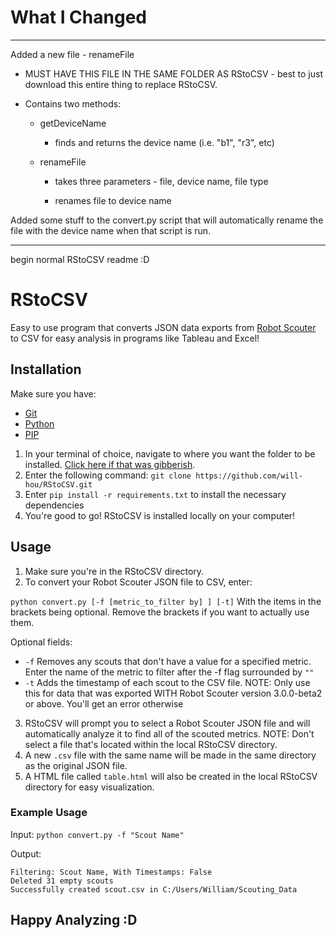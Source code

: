 # What I Changed

____________________________________

Added a new file - renameFile

- MUST HAVE THIS FILE IN THE SAME FOLDER AS RStoCSV - best to just download this entire thing to replace RStoCSV.

- Contains two methods:

    - getDeviceName

        - finds and returns the device name (i.e. "b1", "r3", etc)


    - renameFile

         - takes three parameters - file, device name, file type

         - renames file to device name
         
Added some stuff to the convert.py script that will automatically rename the file with the device name when that script is run.

______________________________

begin normal RStoCSV readme :D

# RStoCSV

Easy to use program that converts JSON data exports from [Robot Scouter](https://github.com/SUPERCILEX/Robot-Scouter) to CSV for easy analysis in programs like Tableau and Excel!


## Installation
Make sure you have: 

* [Git](https://git-scm.com/)
* [Python](https://www.python.org/)
* [PIP](https://pypi.org/project/pip/)

1. In your terminal of choice, navigate to where you want the folder to be installed. [Click here if that was gibberish](https://www.davidbaumgold.com/tutorials/command-line/).
2. Enter the following command:
`git clone https://github.com/will-hou/RStoCSV.git`
3. Enter `pip install -r requirements.txt` to install the necessary dependencies
4. You're good to go! RStoCSV is installed locally on your computer!


## Usage
1. Make sure you're in the RStoCSV directory.
2. To convert your Robot Scouter JSON file to CSV, enter:

`python convert.py [-f [metric_to_filter by] ] [-t]` With the items in the brackets being optional. Remove the brackets if you want to actually use them.

Optional fields: 

- `-f` Removes any scouts that don't have a value for a specified metric. Enter the name of the metric to filter after the -f flag surrounded by `""`
- `-t` Adds the timestamp of each scout to the CSV file. NOTE: Only use this for data that was exported WITH Robot Scouter version 3.0.0-beta2 or above. You'll get an error otherwise
 
 3. RStoCSV will prompt you to select a Robot Scouter JSON file and will automatically analyze it to find all of the scouted metrics. NOTE: Don't select a file that's located within the local RStoCSV directory.
 4. A new `.csv` file with the same name will be made in the same directory as the original JSON file.
 5. A HTML file called `table.html` will also be created in the local RStoCSV directory for easy visualization.
 
### Example Usage
  Input:
  `python convert.py -f "Scout Name"`
  
  Output:
   ```
   Filtering: Scout Name, With Timestamps: False
   Deleted 31 empty scouts
   Successfully created scout.csv in C:/Users/William/Scouting_Data
   ```
  
 
 
 
 
 
 
 
  
 ## Happy Analyzing :D
